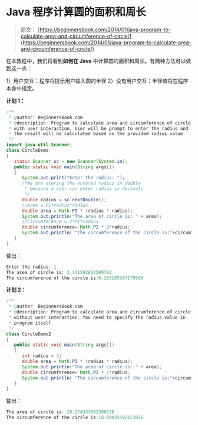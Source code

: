 # Java 程序计算圆的面积和周长

> 原文： [https://beginnersbook.com/2014/01/java-program-to-calculate-area-and-circumference-of-circle/](https://beginnersbook.com/2014/01/java-program-to-calculate-area-and-circumference-of-circle/)

在本教程中，我们将看到**如何在 Java** 中计算圆的面积和周长。有两种方法可以做到这一点：

1）用户交互：程序将提示用户输入圆的半径
2）没有用户交互：半径值将在程序本身中指定。

**计划 1：**

```java
/**
 * @author: BeginnersBook.com
 * @description: Program to calculate area and circumference of circle
 * with user interaction. User will be prompt to enter the radius and 
 * the result will be calculated based on the provided radius value.
 */
import java.util.Scanner;
class CircleDemo
{
   static Scanner sc = new Scanner(System.in);
   public static void main(String args[])
   {
      System.out.print("Enter the radius: ");
      /*We are storing the entered radius in double
       * because a user can enter radius in decimals
       */
      double radius = sc.nextDouble();
      //Area = PI*radius*radius
      double area = Math.PI * (radius * radius);
      System.out.println("The area of circle is: " + area);
      //Circumference = 2*PI*radius
      double circumference= Math.PI * 2*radius;
      System.out.println( "The circumference of the circle is:"+circumference) ;
   }
}
```

输出：

```java
Enter the radius: 1
The area of circle is: 3.141592653589793
The circumference of the circle is:6.283185307179586
```

**计划 2：**

```java
/**
 * @author: BeginnersBook.com
 * @description: Program to calculate area and circumference of circle
 * without user interaction. You need to specify the radius value in 
 * program itself.
 */
class CircleDemo2
{
   public static void main(String args[])
   {
      int radius = 3;
      double area = Math.PI * (radius * radius);
      System.out.println("The area of circle is: " + area);
      double circumference= Math.PI * 2*radius;
      System.out.println( "The circumference of the circle is:"+circumference) ;
   }
}
```

输出：

```java
The area of circle is: 28.274333882308138
The circumference of the circle is:18.84955592153876
```